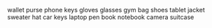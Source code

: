 wallet
purse
phone
keys
gloves
glasses
gym bag
shoes
tablet
jacket
sweater
hat
car keys
laptop
pen 
book
notebook
camera
suitcase
